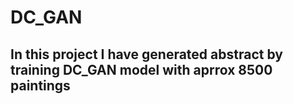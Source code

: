 # DC_GAN
## In this project I have generated abstract by training DC_GAN model with aprrox 8500 paintings

